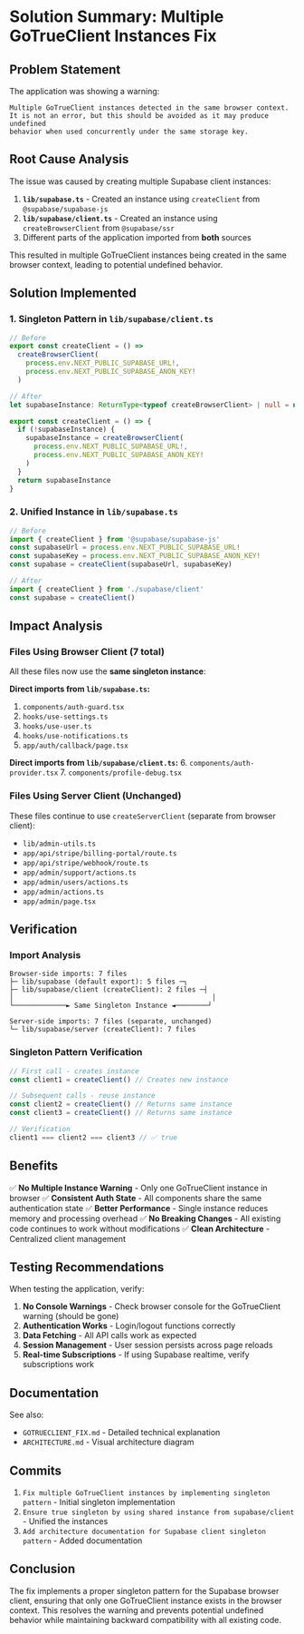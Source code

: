 # Solution Summary: Multiple GoTrueClient Instances Fix

## Problem Statement
The application was showing a warning:
```
Multiple GoTrueClient instances detected in the same browser context. 
It is not an error, but this should be avoided as it may produce undefined 
behavior when used concurrently under the same storage key.
```

## Root Cause Analysis

The issue was caused by creating multiple Supabase client instances:

1. **`lib/supabase.ts`** - Created an instance using `createClient` from `@supabase/supabase-js`
2. **`lib/supabase/client.ts`** - Created an instance using `createBrowserClient` from `@supabase/ssr`
3. Different parts of the application imported from **both** sources

This resulted in multiple GoTrueClient instances being created in the same browser context, leading to potential undefined behavior.

## Solution Implemented

### 1. Singleton Pattern in `lib/supabase/client.ts`
```typescript
// Before
export const createClient = () =>
  createBrowserClient(
    process.env.NEXT_PUBLIC_SUPABASE_URL!,
    process.env.NEXT_PUBLIC_SUPABASE_ANON_KEY!
  )

// After
let supabaseInstance: ReturnType<typeof createBrowserClient> | null = null

export const createClient = () => {
  if (!supabaseInstance) {
    supabaseInstance = createBrowserClient(
      process.env.NEXT_PUBLIC_SUPABASE_URL!,
      process.env.NEXT_PUBLIC_SUPABASE_ANON_KEY!
    )
  }
  return supabaseInstance
}
```

### 2. Unified Instance in `lib/supabase.ts`
```typescript
// Before
import { createClient } from '@supabase/supabase-js'
const supabaseUrl = process.env.NEXT_PUBLIC_SUPABASE_URL!
const supabaseKey = process.env.NEXT_PUBLIC_SUPABASE_ANON_KEY!
const supabase = createClient(supabaseUrl, supabaseKey)

// After
import { createClient } from './supabase/client'
const supabase = createClient()
```

## Impact Analysis

### Files Using Browser Client (7 total)
All these files now use the **same singleton instance**:

**Direct imports from `lib/supabase.ts`:**
1. `components/auth-guard.tsx`
2. `hooks/use-settings.ts`
3. `hooks/use-user.ts`
4. `hooks/use-notifications.ts`
5. `app/auth/callback/page.tsx`

**Direct imports from `lib/supabase/client.ts`:**
6. `components/auth-provider.tsx`
7. `components/profile-debug.tsx`

### Files Using Server Client (Unchanged)
These files continue to use `createServerClient` (separate from browser client):
- `lib/admin-utils.ts`
- `app/api/stripe/billing-portal/route.ts`
- `app/api/stripe/webhook/route.ts`
- `app/admin/support/actions.ts`
- `app/admin/users/actions.ts`
- `app/admin/actions.ts`
- `app/admin/page.tsx`

## Verification

### Import Analysis
```
Browser-side imports: 7 files
├─ lib/supabase (default export): 5 files ─┐
├─ lib/supabase/client (createClient): 2 files ─┤
│                                                 │
└─────────────► Same Singleton Instance ◄────────┘

Server-side imports: 7 files (separate, unchanged)
└─ lib/supabase/server (createClient): 7 files
```

### Singleton Pattern Verification
```javascript
// First call - creates instance
const client1 = createClient() // Creates new instance

// Subsequent calls - reuse instance
const client2 = createClient() // Returns same instance
const client3 = createClient() // Returns same instance

// Verification
client1 === client2 === client3 // ✅ true
```

## Benefits

✅ **No Multiple Instance Warning** - Only one GoTrueClient instance in browser
✅ **Consistent Auth State** - All components share the same authentication state
✅ **Better Performance** - Single instance reduces memory and processing overhead
✅ **No Breaking Changes** - All existing code continues to work without modifications
✅ **Clean Architecture** - Centralized client management

## Testing Recommendations

When testing the application, verify:

1. **No Console Warnings** - Check browser console for the GoTrueClient warning (should be gone)
2. **Authentication Works** - Login/logout functions correctly
3. **Data Fetching** - All API calls work as expected
4. **Session Management** - User session persists across page reloads
5. **Real-time Subscriptions** - If using Supabase realtime, verify subscriptions work

## Documentation

See also:
- `GOTRUECLIENT_FIX.md` - Detailed technical explanation
- `ARCHITECTURE.md` - Visual architecture diagram

## Commits

1. `Fix multiple GoTrueClient instances by implementing singleton pattern` - Initial singleton implementation
2. `Ensure true singleton by using shared instance from supabase/client` - Unified the instances
3. `Add architecture documentation for Supabase client singleton pattern` - Added documentation

## Conclusion

The fix implements a proper singleton pattern for the Supabase browser client, ensuring that only one GoTrueClient instance exists in the browser context. This resolves the warning and prevents potential undefined behavior while maintaining backward compatibility with all existing code.
